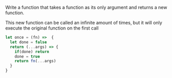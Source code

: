 Write a function that takes a function as its only argument and returns a new function.

This new function can be called an infinite amount of times, but it will only execute the original function on the first call

``` Javascript
let once = (fn) =>  {
  let done = false
  return (...args) => {
    if(done) return
    done = true
    return fn(...args)
  }
}
```
